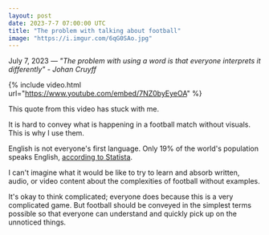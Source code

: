 ```yaml
---
layout: post
date: 2023-7-7 07:00:00 UTC
title: "The problem with talking about football" 
image: "https://i.imgur.com/6qG0SAo.jpg"
---
```


July 7, 2023 — *"The problem with using a word is that everyone interprets it differently" - Johan Cruyff* 

<!---more--->

{% include video.html url="https://www.youtube.com/embed/7NZ0byEyeOA" %}

This quote from this video has stuck with me.

It is hard to convey what is happening in a football match without visuals. This is why I use them. 

English is not everyone's first language. Only 19% of the world's population speaks English, [according to Statista](https://www.statista.com/statistics/266808/the-most-spoken-languages-worldwide/#:~:text=In%202023%2C%20there%20were%20around,at%20the%20time%20of%20survey). 

I can't imagine what it would be like to try to learn and absorb written, audio, or video content about the complexities of football without examples. 

It's okay to think complicated; everyone does because this is a very complicated game. But football should be conveyed in the simplest terms possible so that everyone can understand and quickly pick up on the unnoticed things.

